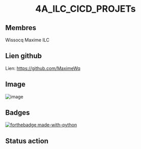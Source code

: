 <h1 align="center">4A_ILC_CICD_PROJETs </h1>


## Membres


Wissocq Maxime ILC


## Lien github


Lien: https://github.com/MaximeWq


## Image

![image](https://github.com/MaximeWq/4A_ILC_CICD_PROJET/assets/89657470/c0e4ddd7-7978-4bdf-9ff1-14b95b68235a)

## Badges

[![forthebadge made-with-python](http://ForTheBadge.com/images/badges/made-with-python.svg)](https://www.python.org/)

## Status action



